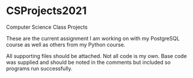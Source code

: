 # CSProjects2021
Computer Science Class Projects

These are the current assignment I am working on with my PostgreSQL course as well as others from my Python course.

All supporting files should be attached. Not all code is my own. Base code was supplied and should be noted in
the comments but included so programs run successfully.
